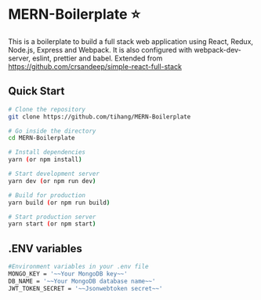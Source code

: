 # MERN-Boilerplate :star:

This is a boilerplate to build a full stack web application using React, Redux, Node.js, Express and Webpack. It is also configured with webpack-dev-server, eslint, prettier and babel.
Extended from https://github.com/crsandeep/simple-react-full-stack

## Quick Start

```bash
# Clone the repository
git clone https://github.com/tihang/MERN-Boilerplate

# Go inside the directory
cd MERN-Boilerplate

# Install dependencies
yarn (or npm install)

# Start development server
yarn dev (or npm run dev)

# Build for production
yarn build (or npm run build)

# Start production server
yarn start (or npm start)
```

## .ENV variables

```bash
#Environment variables in your .env file
MONGO_KEY = '~~Your MongoDB key~~'
DB_NAME = '~~Your MongoDB database name~~'
JWT_TOKEN_SECRET = '~~Jsonwebtoken secret~~'
```
